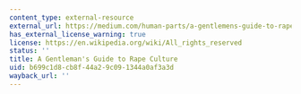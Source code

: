 ```yaml
---
content_type: external-resource
external_url: https://medium.com/human-parts/a-gentlemens-guide-to-rape-culture-7fc86c50dc4c
has_external_license_warning: true
license: https://en.wikipedia.org/wiki/All_rights_reserved
status: ''
title: A Gentleman's Guide to Rape Culture
uid: b699c1d8-cb8f-44a2-9c09-1344a0af3a3d
wayback_url: ''
---
```

